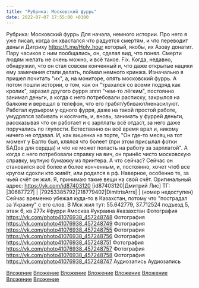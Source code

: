 ```yaml
---
title: "Рубрика: Московский фуррь"
date: 2022-07-07 17:55:00 +0300
---
```


Рубрика: Московский фуррь
Для начала, немного истории. Про него я уже писал, когда он хвастался что радуется смертям, и что переводит деньги Дитриху https://t.me/Holy_hour который, якобы, их Азову донатит.
Пару часиков с ним пообщались, он, сделал вид, что понял. Смерти людям желать не очень можно, и всё такое. Fix.
Когда, недавно, обнаружил, что он стал совсем конченный и, что даже открытые нацики ему замечания стали делать, поймал немного кринжа. Изначально я пришел почитать "их", а, на мониторе, опять московский фуррь.
А потом пошли истории, о том, как он "трахался со всеми подряд как кролик", заразил другого фурря зппп "чем-то лёгким", постоянно занимал деньги, а когда с него потребовали расписку, закрылся на балконе и верещал в телефон, что его грабят/убивают/ненасилуют. Работал курьером у одного фурря, даже на такой простой работе, умудрялся забивать и косячить, и, вновь, занимать у фуррей деньги, рассказывая что он работает и с зарплаты всё отдаст, за него даже поручались по глупости. Естественно он всё время врал и, никому ничего не отдавал.
И, как вишенка на торте, "Он где-то месяц на тот момент у Балто был, клялся что болеет (при этом присылал фотки БАДов для сердца) и что не может попасть на работу за зарплатой". А когда с него потребовали справку на вич, он принёс чисто московскую справку, мутную бумажку из принтера.
А что сейчас?
Сейчас он становится всё более и более конченным, и, постоянно, хочет чтоб все кругом сдохли кто живёт, или родился в рф. Наверное, особенно те, за чьей счёт он жил.
Я, принимаю такие вещи на свой счёт.
Оригинальный адрес: https://vk.com/id87403120
[id87403120|Дмитрий Лис]
ТГ: |30687727| | |79253385792|218779402|DimitrisArrs| | (номер недоступен)
Сейчас временно убежал куда-то в Казахстан, потому что "пострадал за Украину" с его слов. В Мск жил тут: 55.642779, 37.712524 подъезд 5, этаж 6, кв 277к
#фурри #москва #украина #казахстан
Фотография
https://vk.com/photo41076938_457248748
Фотография
https://vk.com/photo41076938_457248749
Фотография
https://vk.com/photo41076938_457248755
Фотография
https://vk.com/photo41076938_457248756
Фотография
https://vk.com/photo41076938_457248751
Фотография
https://vk.com/photo41076938_457248757
Фотография
https://vk.com/photo41076938_457248758
Фотография
https://vk.com/photo41076938_457248747
Аудиозапись
Аудиозапись

[Вложение](https://vk.com/photo41076938_457248748)
[Вложение](https://vk.com/photo41076938_457248749)
[Вложение](https://vk.com/photo41076938_457248755)
[Вложение](https://vk.com/photo41076938_457248756)
[Вложение](https://vk.com/photo41076938_457248751)
[Вложение](https://vk.com/photo41076938_457248757)
[Вложение](https://vk.com/photo41076938_457248758)
[Вложение](https://vk.com/photo41076938_457248747)
